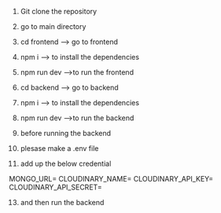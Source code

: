 1) Git clone the repository
2) go to main directory
   
4) cd frontend --> go to frontend 
5) npm i --> to install the dependencies
6) npm run dev -->to run the frontend

8) cd backend --> go to backend
9)  npm i --> to install the dependencies
10)   npm run dev -->to run the backend

11)   before  running the backend

12)   plesase make a .env file

13)   add up the below credential

MONGO_URL=
CLOUDINARY_NAME=
CLOUDINARY_API_KEY=
CLOUDINARY_API_SECRET=


13) and then run the backend 


